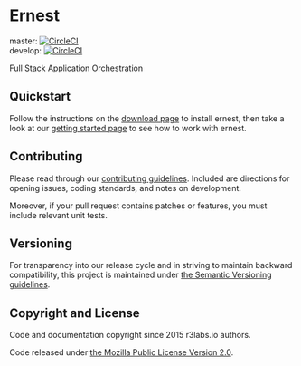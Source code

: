 # Ernest

master:  [![CircleCI](https://circleci.com/gh/ernestio/ernest/tree/master.svg?style=shield)](https://circleci.com/gh/ernestio/ernest/tree/master)  
develop: [![CircleCI](https://circleci.com/gh/ernestio/ernest/tree/develop.svg?style=shield)](https://circleci.com/gh/ernestio/ernest/tree/develop)

Full Stack Application Orchestration

## Quickstart

Follow the instructions on the [download page](http://docs.ernest.io/downloads/) to install ernest, then take a look at our [getting started page](http://docs.ernest.io/getting-started/) to see how to work with ernest.

## Contributing

Please read through our
[contributing guidelines](CONTRIBUTING.md).
Included are directions for opening issues, coding standards, and notes on
development.

Moreover, if your pull request contains patches or features, you must include
relevant unit tests.

## Versioning

For transparency into our release cycle and in striving to maintain backward
compatibility, this project is maintained under
[the Semantic Versioning guidelines](http://semver.org/).

## Copyright and License

Code and documentation copyright since 2015 r3labs.io authors.

Code released under
[the Mozilla Public License Version 2.0](LICENSE).

